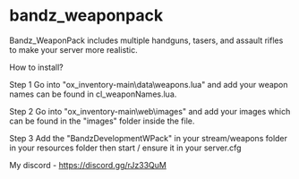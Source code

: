 # bandz_weaponpack
 Bandz_WeaponPack includes multiple handguns, tasers, and assault rifles to make your server more realistic.

How to install?

Step 1 Go into "ox_inventory-main\data\weapons.lua" and add your weapon names can be found in cl_weaponNames.lua.


Step 2 Go into "ox_inventory-main\web\images" and add your images which can be found in the "images" folder inside the file.


Step 3 Add the "BandzDevelopmentWPack" in your stream/weapons folder in your resources folder then start / ensure it in your server.cfg

My discord - https://discord.gg/rJz33QuM
